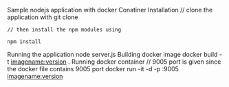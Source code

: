 Sample nodejs application with docker Conatiner
Installation
    // clone the application with git clone

    // then install the npm modules using
     
    npm install
Running the application
    node server.js
Building docker image
    docker build -t <imagename:version> .
Running docker container
    // 9005 port is given since the docker file contains 9005 port
    docker run -it -d -p <outside-port-of-your-choice>:9005 <imagename:version>
